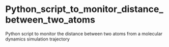 # Python_script_to_monitor_distance_between_two_atoms
Python script to monitor the distance between two atoms from a molecular dynamics simulation trajectory
